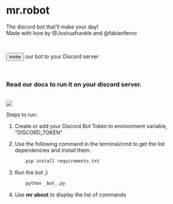 # mr.robot

The discord bot that'll make your day!<br/>
Made with love by @Joshuafrankle and @fabianferno

<br />

<a href="https://discord.com/api/oauth2/authorize?client_id=727059984986406912&permissions=0&scope=bot"><button>
Invite</button></a> our bot to your Discord server

<br/>


### Read our docs to run it on your discord server.

<br/>
<img src="https://media3.giphy.com/media/6pcaPznuZBtL2/giphy.gif">


Steps to run:

1. Create or add your Discord Bot Token to environment variable, "DISCORD_TOKEN"
   
2. Use the following command in the terminal/cmd to get the list dependencies and install them.
    ```cmd
        pip install requirements.txt
    ```
3. Run the bot ;)
    ```py 
        python _bot_.py
    ```
4. Use <b>mr about</b> to display the list of commands
